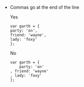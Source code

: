 - Commas go at the end of the line

    Yes

    ```
    var garth = {
    party: 'on',
    friend: 'wayne',
    lady: 'foxy'
    };
    ```

    No

    ```
    var garth = {
        party: 'on'
    , friend: 'wayne'
    , lady: 'foxy'
    };
    ```

